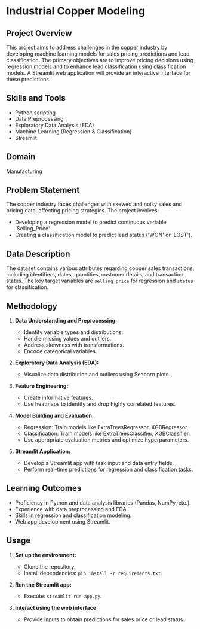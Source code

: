 # Industrial Copper Modeling

## Project Overview
This project aims to address challenges in the copper industry by developing machine learning models for sales pricing predictions and lead classification. The primary objectives are to improve pricing decisions using regression models and to enhance lead classification using classification models. A Streamlit web application will provide an interactive interface for these predictions.

## Skills and Tools
- Python scripting
- Data Preprocessing
- Exploratory Data Analysis (EDA)
- Machine Learning (Regression & Classification)
- Streamlit

## Domain
Manufacturing

## Problem Statement
The copper industry faces challenges with skewed and noisy sales and pricing data, affecting pricing strategies. The project involves:
- Developing a regression model to predict continuous variable 'Selling_Price'.
- Creating a classification model to predict lead status ('WON' or 'LOST').

## Data Description
The dataset contains various attributes regarding copper sales transactions, including identifiers, dates, quantities, customer details, and transaction status. The key target variables are `selling_price` for regression and `status` for classification.

## Methodology
1. **Data Understanding and Preprocessing:**
   - Identify variable types and distributions.
   - Handle missing values and outliers.
   - Address skewness with transformations.
   - Encode categorical variables.

2. **Exploratory Data Analysis (EDA):**
   - Visualize data distribution and outliers using Seaborn plots.

3. **Feature Engineering:**
   - Create informative features.
   - Use heatmaps to identify and drop highly correlated features.

4. **Model Building and Evaluation:**
   - Regression: Train models like ExtraTreesRegressor, XGBRegressor.
   - Classification: Train models like ExtraTreesClassifier, XGBClassifier.
   - Use appropriate evaluation metrics and optimize hyperparameters.

5. **Streamlit Application:**
   - Develop a Streamlit app with task input and data entry fields.
   - Perform real-time predictions for regression and classification tasks.

## Learning Outcomes
- Proficiency in Python and data analysis libraries (Pandas, NumPy, etc.).
- Experience with data preprocessing and EDA.
- Skills in regression and classification modeling.
- Web app development using Streamlit.

## Usage
1. **Set up the environment:**
   - Clone the repository.
   - Install dependencies: `pip install -r requirements.txt`.

2. **Run the Streamlit app:**
   - Execute: `streamlit run app.py`.

3. **Interact using the web interface:**
   - Provide inputs to obtain predictions for sales price or lead status.
